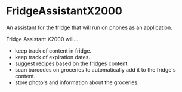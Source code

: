 # FridgeAssistantX2000

An assistant for the fridge that will run on phones as an application.


Fridge Assistant X2000 will... 
- keep track of content in fridge.
- keep track of expiration dates.
- suggest recipes based on the fridges content.
- scan barcodes on groceries to automatically add it to the fridge's content.
- store photo's and information about the groceries.

